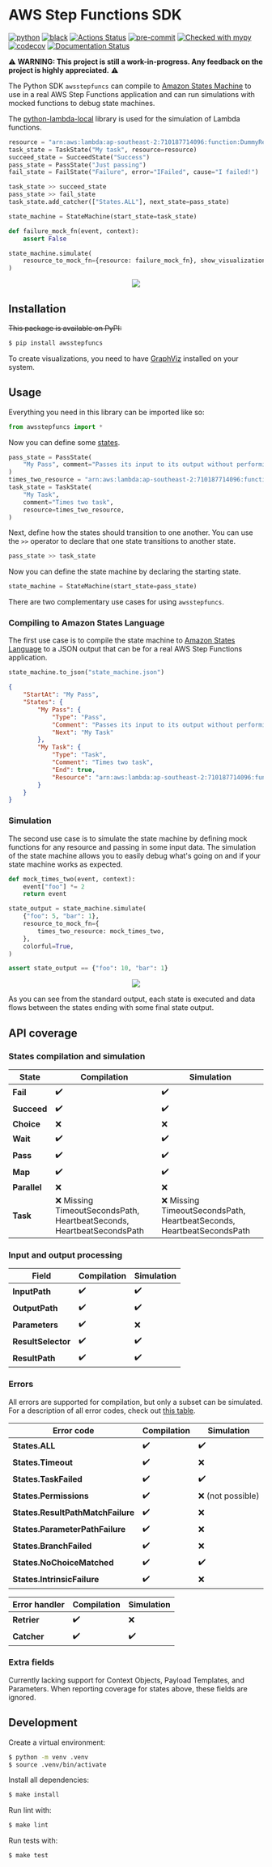 # AWS Step Functions SDK

[![python](https://img.shields.io/static/v1?label=python&message=3.8%2B&color=informational&logo=python&logoColor=white)](https://github.com/suzil/awsstepfuncs/releases/latest)
[![black](https://img.shields.io/badge/code%20style-black-000000.svg)](https://github.com/python/black)
[![Actions Status](https://github.com/suzil/awsstepfuncs/workflows/GH/badge.svg)](https://github.com/suzil/awsstepfuncs/actions)
[![pre-commit](https://img.shields.io/badge/pre--commit-enabled-brightgreen?logo=pre-commit&logoColor=white)](https://github.com/pre-commit/pre-commit)
[![Checked with mypy](http://www.mypy-lang.org/static/mypy_badge.svg)](http://mypy-lang.org/)
[![codecov](https://codecov.io/gh/suzil/awsstepfuncs/branch/master/graph/badge.svg?token=PF990VH0YU)](https://codecov.io/gh/suzil/awsstepfuncs)
[![Documentation Status](https://readthedocs.org/projects/awsstepfuncs/badge/?version=latest)](https://awsstepfuncs.readthedocs.io/en/latest/?badge=latest)

⚠️ **WARNING: This project is still a work-in-progress. Any feedback on the project is highly appreciated.** ⚠️

The Python SDK `awsstepfuncs` can compile to [Amazon States Machine](https://states-language.net/) to use in a real AWS Step Functions application and can run simulations with mocked functions to debug state machines.

The [python-lambda-local](https://github.com/HDE/python-lambda-local) library is used for the simulation of Lambda functions.

```py
resource = "arn:aws:lambda:ap-southeast-2:710187714096:function:DummyResource"
task_state = TaskState("My task", resource=resource)
succeed_state = SucceedState("Success")
pass_state = PassState("Just passing")
fail_state = FailState("Failure", error="IFailed", cause="I failed!")

task_state >> succeed_state
pass_state >> fail_state
task_state.add_catcher(["States.ALL"], next_state=pass_state)

state_machine = StateMachine(start_state=task_state)

def failure_mock_fn(event, context):
    assert False

state_machine.simulate(
    resource_to_mock_fn={resource: failure_mock_fn}, show_visualization=True
)
```

<p align="center">
  <img src="assets/state_machine.gif">
</p>


## Installation

~~This package is available on PyPI:~~

```sh
$ pip install awsstepfuncs
```

To create visualizations, you need to have [GraphViz](https://graphviz.org/) installed on your system.


## Usage

Everything you need in this library can be imported like so:

```py
from awsstepfuncs import *
```

Now you can define some [states](https://states-language.net/#states-fieldshttps://docs.aws.amazon.com/step-functions/latest/dg/concepts-states.html).

```py
pass_state = PassState(
    "My Pass", comment="Passes its input to its output without performing work"
)
times_two_resource = "arn:aws:lambda:ap-southeast-2:710187714096:function:TimesTwo"
task_state = TaskState(
    "My Task",
    comment="Times two task",
    resource=times_two_resource,
)
```

Next, define how the states should transition to one another. You can use the `>>` operator to declare that one state transitions to another state.

```py
pass_state >> task_state
```

Now you can define the state machine by declaring the starting state.

```py
state_machine = StateMachine(start_state=pass_state)
```

There are two complementary use cases for using `awsstepfuncs`.


### Compiling to Amazon States Language

The first use case is to compile the state machine to [Amazon States Language](https://docs.aws.amazon.com/step-functions/latest/dg/concepts-amazon-states-language.html) to a JSON output that can be for a real AWS Step Functions application.

```py
state_machine.to_json("state_machine.json")
```

```json
{
    "StartAt": "My Pass",
    "States": {
        "My Pass": {
            "Type": "Pass",
            "Comment": "Passes its input to its output without performing work",
            "Next": "My Task"
        },
        "My Task": {
            "Type": "Task",
            "Comment": "Times two task",
            "End": true,
            "Resource": "arn:aws:lambda:ap-southeast-2:710187714096:function:TimesTwo"
        }
    }
}
```


### Simulation

The second use case is to simulate the state machine by defining mock functions for any resource and passing in some input data. The simulation of the state machine allows you to easily debug what's going on and if your state machine works as expected.

```py
def mock_times_two(event, context):
    event["foo"] *= 2
    return event

state_output = state_machine.simulate(
    {"foo": 5, "bar": 1},
    resource_to_mock_fn={
        times_two_resource: mock_times_two,
    },
    colorful=True,
)

assert state_output == {"foo": 10, "bar": 1}
```

<p align="center">
  <img src="assets/colorful_stdout.png">
</p>

As you can see from the standard output, each state is executed and data flows between the states ending with some final state output.


## API coverage


### States compilation and simulation

| State        | Compilation                                                          | Simulation                                                           |
| ------------ | -------------------------------------------------------------------- | -------------------------------------------------------------------- |
| **Fail**     | ✔️                                                                    | ✔️                                                                    |
| **Succeed**  | ✔️                                                                    | ✔️                                                                    |
| **Choice**   | ❌                                                                    | ❌                                                                    |
| **Wait**     | ✔️                                                                    | ✔️                                                                    |
| **Pass**     | ✔️                                                                    | ✔️                                                                    |
| **Map**      | ✔️                                                                    | ✔️                                                                    |
| **Parallel** | ❌                                                                    | ❌                                                                    |
| **Task**     | ❌ Missing TimeoutSecondsPath, HeartbeatSeconds, HeartbeatSecondsPath | ❌ Missing TimeoutSecondsPath, HeartbeatSeconds, HeartbeatSecondsPath |


### Input and output processing

| Field              | Compilation | Simulation |
| ------------------ | ----------- | ---------- |
| **InputPath**      | ✔️           | ✔️          |
| **OutputPath**     | ✔️           | ✔️          |
| **Parameters**     | ✔️           | ❌          |
| **ResultSelector** | ✔️           | ✔️          |
| **ResultPath**     | ✔️           | ✔️          |


### Errors

All errors are supported for compilation, but only a subset can be simulated. For a description of all error codes, check out [this table](https://states-language.net/spec.html#appendix-a).

| Error code                        | Compilation | Simulation       |
| --------------------------------- | ----------- | ---------------- |
| **States.ALL**                    | ✔️           | ✔️                |
| **States.Timeout**                | ✔️           | ❌                |
| **States.TaskFailed**             | ✔️           | ✔️                |
| **States.Permissions**            | ✔️           | ❌ (not possible) |
| **States.ResultPathMatchFailure** | ✔️           | ❌                |
| **States.ParameterPathFailure**   | ✔️           | ❌                |
| **States.BranchFailed**           | ✔️           | ❌                |
| **States.NoChoiceMatched**        | ✔️           | ✔️                |
| **States.IntrinsicFailure**       | ✔️           | ❌                |


| Error handler | Compilation | Simulation |
| ------------- | ----------- | ---------- |
| **Retrier**   | ✔️           | ❌          |
| **Catcher**   | ✔️           | ✔️          |

### Extra fields

Currently lacking support for Context Objects, Payload Templates, and Parameters. When reporting coverage for states above, these fields are ignored.


## Development

Create a virtual environment:

```sh
$ python -m venv .venv
$ source .venv/bin/activate
```

Install all dependencies:

```sh
$ make install
```

Run lint with:

```sh
$ make lint
```

Run tests with:

```sh
$ make test
```
